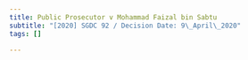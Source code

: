 ```yaml
---
title: Public Prosecutor v Mohammad Faizal bin Sabtu
subtitle: "[2020] SGDC 92 / Decision Date: 9\_April\_2020"
tags: []

---
```

